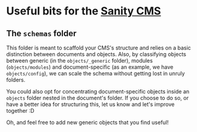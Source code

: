 # Useful bits for the [Sanity CMS](https://sanity.io)

## The `schemas` folder

This folder is meant to scaffold your CMS's structure and relies on a basic distinction between documents and objects. Also, by classifying objects between generic (in the `objects/_generic` folder), modules (`objects/modules`) and document-specific (as an example, we have `objects/config`), we can scale the schema without getting lost in unruly folders.

You could also opt for concentrating document-specific objects inside an `objects` folder nested in the document's folder. If you choose to do so, or have a better idea for structuring this, let us know and let's improve together :D

Oh, and feel free to add new generic objects that you find useful!